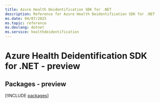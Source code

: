 ```yaml
---
title: Azure Health Deidentification SDK for .NET
description: Reference for Azure Health Deidentification SDK for .NET
ms.date: 04/07/2025
ms.topic: reference
ms.devlang: dotnet
ms.service: healthdeidentification
---
```

# Azure Health Deidentification SDK for .NET - preview
## Packages - preview
[!INCLUDE [packages](health-deidentification-index.md)]